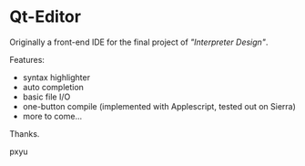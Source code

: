 Qt-Editor
=========

Originally a front-end IDE for the final project of *"Interpreter Design"*.

Features:

+ syntax highlighter
+ auto completion
+ basic file I/O
+ one-button compile (implemented with Applescript, tested out on Sierra)
+ more to come...

Thanks.

pxyu
